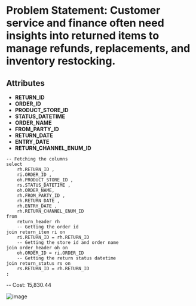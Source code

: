 # Problem Statement: Customer service and finance often need insights into returned items to manage refunds, replacements, and inventory restocking.

## Attributes
- **RETURN_ID**  
- **ORDER_ID**  
- **PRODUCT_STORE_ID**  
- **STATUS_DATETIME**  
- **ORDER_NAME**  
- **FROM_PARTY_ID**  
- **RETURN_DATE**  
- **ENTRY_DATE**  
- **RETURN_CHANNEL_ENUM_ID**  

```
-- Fetching the columns
select
	rh.RETURN_ID ,
	ri.ORDER_ID ,
	oh.PRODUCT_STORE_ID ,
	rs.STATUS_DATETIME ,
	oh.ORDER_NAME,
	rh.FROM_PARTY_ID ,
	rh.RETURN_DATE ,
	rh.ENTRY_DATE ,
	rh.RETURN_CHANNEL_ENUM_ID 
from
	return_header rh
	-- Getting the order id
join return_item ri on
	ri.RETURN_ID = rh.RETURN_ID
	-- Getting the store id and order name
join order_header oh on
	oh.ORDER_ID = ri.ORDER_ID
	-- Getting the return status datetime
join return_status rs on
	rs.RETURN_ID = rh.RETURN_ID
;
```

-- Cost: 15,830.44

![image](https://github.com/user-attachments/assets/0cc180de-8bab-45e3-9841-0742c6ffa85e)
